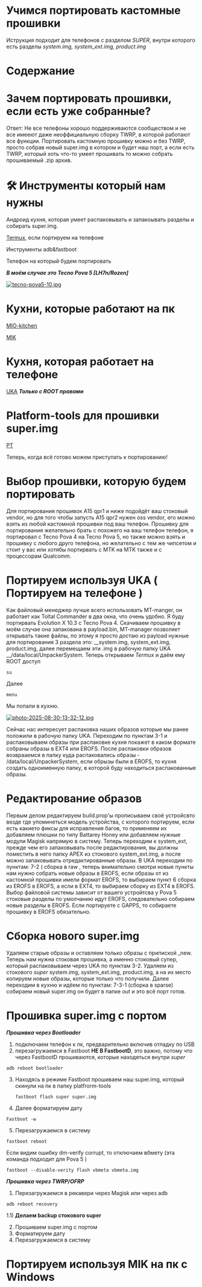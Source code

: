 # Учимся портировать кастомные прошивки
Иструкция подходит для телефонов с разделом _SUPER_, внутри которого есть разделы _system.img, system_ext.img, product.img_
# Содержание

# Зачем портировать прошивки, если есть уже собранные?
Ответ: Не все телефоны хорошо поддерживаются сообществом и не все имееют даже неоффициальную сборку TWRP, в которой работают все функции.
Портировать кастомную прошивку можно и без TWRP, просто собрав новый super.img в котором и будет наш порт, а если есть TWRP, который хоть что-то умеет прошивать то можно собрать прошиваемый .zip архив.

 # 🛠️ Инструменты который нам нужны
 Андроид кухня, которая умеет распаковывать и запакоывать разделы и собирать super.img.
 
 [Termux](https://github.com/termux/termux-app/releases), если портируем на телефоне
 
 Инструменты adb&fastboot
 
 Телефон на который будем портировать
 
 ___В моём случае это Tecno Pova 5 [LH7n/Rozen]___

 
[![tecno-pova5-10.jpg](https://i.postimg.cc/CLLkxL0H/tecno-pova5-10.jpg)](https://postimg.cc/rz3KhTKK)

 # Кухни, которые работают на пк
 [MIO-kitchen](https://github.com/ColdWindScholar/MIO-KITCHEN-SOURCE)
 
 [MIK](https://github.com/CryptoNickSoft/MIK)
 
# Кухня, которая работает на телефоне

[UKA](https://4pda.to/forum/index.php?showtopic=900084) ___Только с ROOT правами___

# Platform-tools для прошивки  super.img
[PT](https://developer.android.com/tools/releases/platform-tools)

Теперь, когда всё готово можем приступать к портированию!

# Выбор прошивки, которую будем портировать
Для портирования прошивок A15 qpr1 и ниже подойдёт ваш стоковый vendor, но для того чтобы запусть А15 qpr2 нужен oss vendor, его можно взять из любой кастомной прошивки под ваш телефон.
Прошивку для портирования желательно брать с похожего на ваш телефон телефон, я портировал с Tecno Pova 4 на Tecno Pova 5, но также можно взять и прошивку с любого друго телефона, но желательно с тем же чипсетом и стоит у вас или хотябы портирвать с MTK на MTK также и с процессорам Qualcomm.


# Портируем используя UKA ( Портируем на телефоне )
Как файловый менеджер лучше всего использовать MT-manger, он работает как Toltal Commander в два окна, что очень удобно.
Я буду портирвать Evolution X 10.3 c Tecno Pova 4.
Скачиваем прошивку в моём случае она запакована в payload.bin, MT-manager позволяет открывать такие файлы, по этому я просто достаю из payload нужные для портирования 3 раздела это: __system.img, system_ext.img, product.img, далее перемещаем эти .img в рабочую папку UKA __/data/local/UnpackerSystem. Теперь открываем _Termux_ и даём ему ROOT доступ 
```
su
```
Далее 
```
menu
```
Мы попали в кухню.

[![photo-2025-08-30-13-32-12.jpg](https://i.postimg.cc/5y8Rz981/photo-2025-08-30-13-32-12.jpg)](https://postimg.cc/N2fDqcNP)

Сейчас нас интересует распаковка наших образов которые мы ранее положили в рабочую папку UKA.
Переходим по пунктам 3-1 и распаковываем образы при распаковке кухня покажет в каком формате собраны образы в EXT4 или EROFS.
После распаковки образов возврааемся в папку куда распаковались образы - /data/local/UnpackerSystem, если обрызы были в EROFS, то кухня создать одноименную папку, в которой буду находиться распакованные образы.

# Редактирование образов
Первым делом редактируем build.prop'ы прописываем своё устройсвто везде где упоминеться модель устройства, с которого портируем, если есть какието фиксы для исправления багов, то применяем их добавляем плюшки по типу Battarey Honey или добавляем нужные модули Magisk напрямую в систему.
 Теперь переходим к system_ext, прежде чем его запаковывать после редактирования, вы должны поместить в него папку APEX из стокового system_ext.img, а после можно запаковывать отредактированные образы. 
 В UKA переходим по пунктам: 7-2 ( сборка в raw , теперь внимательно смотри новые пункты нам нужно собрать новые образы в EROFS, если образы от из кастомной прошивки имели формат EROFS, то выбираем пункт 6 сборка из EROFS в EROFS, а если в EXT4, то выбираем сборку из EXT4 в EROFS. Выбор файловой системы зависит от вашего устройтсва у Pova 5 стоковые разделы по умолчанию идут EROFS, следовательно собираем новые разделы в EROFS. Если портируете с GAPPS, то собираете прошивку в EROFS  обязательно.

 # Сборка нового super.img
Удаляем старые образы и оставляем только образы с припиской _new.
Теперь нам нужна стоковая прошивка, а именно стоковый супер, который распаковываем через UKA по пунктам 3-2.
Удаляем из стокового _super_ system.img, system_ext.img, product.img, а на их место копируем новые образы, которые только что получили. Далее переходим в кухню и идёем по пунктам: 7-3-1 (сборка в sparse) собираем новый super.img он будет в папке _out_ и это всё порт готов.

# Прошивка super.img с портом 
___Прошивка через Bootloader___
1) подключаем телефон к пк, предварительно включив отладку по USB
2)  перезагружаемся в Fastboot __НЕ В FastbootD__, это важно, потому что через FastbootD прошиваются, которые находяться внутри _super_
   ```
adb reboot bootloader
```
3) Находясь в режиме Fastboot прошиваем наш super.img, который скинули на пк в папку platfrorm-tools
   ```
   fastboot flash super super.img
   ```
 4) Далее форматируем дату
   ```
   Fastboot -w
   ```
 5) Перезагружаемся в систему
   ```
   fastboot reboot
   ```
   Если видим ошибку dm-verify corrupt, то отключаем вбмету (эта команда подходит для Pova 5 )
   ```
   fastboot --disable-verity flash vbmeta vbmeta.img
   ```
   ___Прошивка через TWRP/OFRP___
   
  1) Перезагружаемся в рекавери через Magisk или через adb
     
   ```
   adb reboot recovery
   ```
   1.1) __Делаем backup стокового super__

   2) Прошиваем super.img с портом
   3) Форматируем дату
   4) Перезагружаемся в систему

# Портируем используя MIK на пк с Windows

    


 
